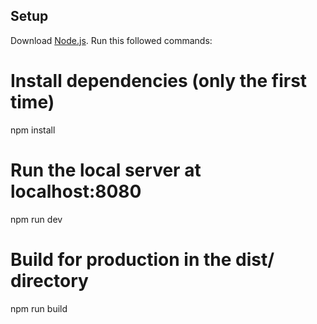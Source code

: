 ## Setup

Download [Node.js](https://nodejs.org/en/download/).
Run this followed commands:
# Install dependencies (only the first time)
npm install

# Run the local server at localhost:8080
npm run dev

# Build for production in the dist/ directory
npm run build
